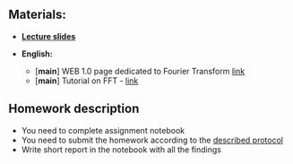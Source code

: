 ## Materials:
* [__Lecture slides__](https://github.com/Aelphy/ISC/tree/fall2022/week3/Lecture3.pdf)

* __English:__
  * [__main__] WEB 1.0 page dedicated to Fourier Transform [link](http://www.thefouriertransform.com)
  * [__main__] Tutorial on FFT - [link](https://jakevdp.github.io/blog/2013/08/28/understanding-the-fft/)

## Homework description
* You need to complete assignment notebook
* You need to submit the homework according to the [described protocol](https://github.com/Aelphy/ISC2022/wiki/Homeworks-and-grading-(ETHZ-and-UZH))
* Write short report in the notebook with all the findings
